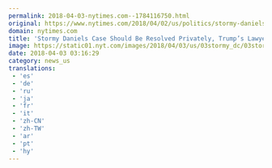 ```yaml
---
permalink: 2018-04-03-nytimes.com--1784116750.html
original: https://www.nytimes.com/2018/04/02/us/politics/stormy-daniels-trump-arbitration.html?partner=rss&amp;emc=rss
domain: nytimes.com
title: 'Stormy Daniels Case Should Be Resolved Privately, Trump’s Lawyers Say'
image: https://static01.nyt.com/images/2018/04/03/us/03stormy_dc/03stormy_dc-mediumThreeByTwo440.jpg
date: 2018-04-03 03:16:29
category: news_us
translations: 
 - 'es'
 - 'de'
 - 'ru'
 - 'ja'
 - 'fr'
 - 'it'
 - 'zh-CN'
 - 'zh-TW'
 - 'ar'
 - 'pt'
 - 'hy'
---
```


